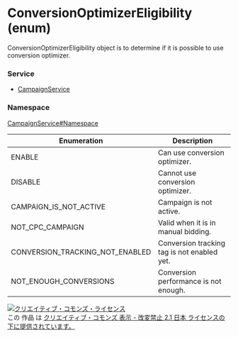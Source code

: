 # ConversionOptimizerEligibility (enum)
ConversionOptimizerEligibility object is to determine if it is possible to use conversion optimizer.
### Service
+ [CampaignService](../../services/CampaignService.md)

### Namespace
[CampaignService#Namespace](../../services/CampaignService.md#namespace)

| Enumeration | Description | 
|---|---|
| ENABLE| Can use conversion optimizer. |
| DISABLE| Cannot use conversion optimizer. |
| CAMPAIGN_IS_NOT_ACTIVE| Campaign is not active. |
| NOT_CPC_CAMPAIGN| Valid when it is in manual bidding. |
| CONVERSION_TRACKING_NOT_ENABLED| Conversion tracking tag is not enabled yet. |
| NOT_ENOUGH_CONVERSIONS| Conversion performance is not enough. |

<a rel="license" href="http://creativecommons.org/licenses/by-nd/2.1/jp/"><img alt="クリエイティブ・コモンズ・ライセンス" style="border-width:0" src="https://i.creativecommons.org/l/by-nd/2.1/jp/88x31.png" /></a><br />この 作品 は <a rel="license" href="http://creativecommons.org/licenses/by-nd/2.1/jp/">クリエイティブ・コモンズ 表示 - 改変禁止 2.1 日本 ライセンスの下に提供されています。</a>
